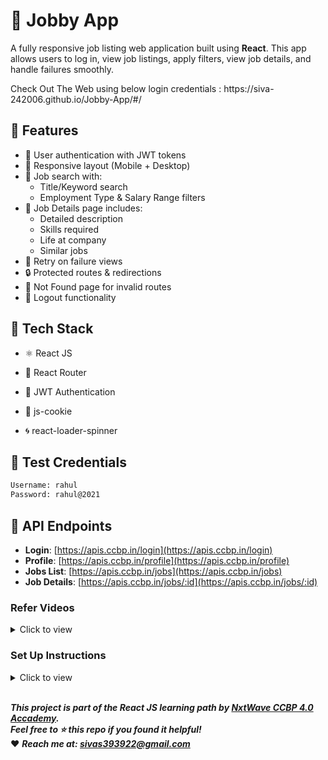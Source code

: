 # 💼 Jobby App

A fully responsive job listing web application built using **React**. This app allows users to log in, view job listings, apply filters, view job details, and handle failures smoothly.
<br/>

<p> Check Out The Web using below login credentials : https://siva-242006.github.io/Jobby-App/#/ </p> 

## 🚀 Features

- 🔐 User authentication with JWT tokens
- 📱 Responsive layout (Mobile + Desktop)
- 🧠 Job search with:
  - Title/Keyword search
  - Employment Type & Salary Range filters
- 📄 Job Details page includes:
  - Detailed description
  - Skills required
  - Life at company
  - Similar jobs
- 🔄 Retry on failure views
- 🔒 Protected routes & redirections
- 🚫 Not Found page for invalid routes
- 🚪 Logout functionality <br />

## 🧱 Tech Stack
- ⚛️ React JS

- 🧭 React Router

- 🔐 JWT Authentication

- 🍪 js-cookie

- 🌀 react-loader-spinner <br/>

## 🧪 Test Credentials 

```bash
Username: rahul
Password: rahul@2021
```

## 🔗 API Endpoints

- **Login**: [https://apis.ccbp.in/login](https://apis.ccbp.in/login)
- **Profile**: [https://apis.ccbp.in/profile](https://apis.ccbp.in/profile)
- **Jobs List**: [https://apis.ccbp.in/jobs](https://apis.ccbp.in/jobs)
- **Job Details**: [https://apis.ccbp.in/jobs/:id](https://apis.ccbp.in/jobs/:id) <br/>


### Refer Videos
<details>
<summary>Click to view</summary>
  
### ✅ Success View  
🔗 [Click to view](https://assets.ccbp.in/frontend/content/react-js/jobby-app-success-output-v0.mp4)

###  ❌ Failure View  
🔗 [Click to view](https://assets.ccbp.in/frontend/content/react-js/jobby-app-failure-output-v1.mp4)

<br/>
</details>

### Set Up Instructions

<details>
<summary>Click to view</summary>

- Download dependencies by running `npm install`
- Start up the app using `npm start`
</details>
<br/>

***This project is part of the React JS learning path by [NxtWave CCBP 4.0 Accademy](https://ccbp.in).***  
***Feel free to ⭐ this repo if you found it helpful!***  
❤️ ***Reach me at: [sivas393922@gmail.com](mailto:sivas393922@gmail.com)***

